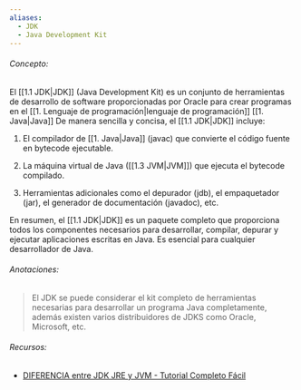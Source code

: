 ```yaml
---
aliases:
  - JDK
  - Java Development Kit
---
```

###### Concepto:

El [[1.1 JDK|JDK]] (Java Development Kit) es un conjunto de herramientas de desarrollo de software proporcionadas por Oracle para crear programas en el [[1. Lenguaje de programación|lenguaje de programación]] [[1. Java|Java]] De manera sencilla y concisa, el [[1.1 JDK|JDK]] incluye:

1. El compilador de [[1. Java|Java]] (javac) que convierte el código fuente en bytecode ejecutable.

2. La máquina virtual de Java ([[1.3 JVM|JVM]]) que ejecuta el bytecode compilado.
 
3. Herramientas adicionales como el depurador (jdb), el empaquetador (jar), el generador de documentación (javadoc), etc.

En resumen, el [[1.1 JDK|JDK]] es un paquete completo que proporciona todos los componentes necesarios para desarrollar, compilar, depurar y ejecutar aplicaciones escritas en Java. Es esencial para cualquier desarrollador de Java.

###### Anotaciones:

> El JDK se puede considerar el kit completo de herramientas necesarias para desarrollar un programa Java completamente, además existen varios distribuidores de JDKS como Oracle, Microsoft, etc. 

###### Recursos:

-  [DIFERENCIA entre JDK JRE y JVM - Tutorial Completo Fácil](https://www.youtube.com/watch?v=579ldDex2VA)
